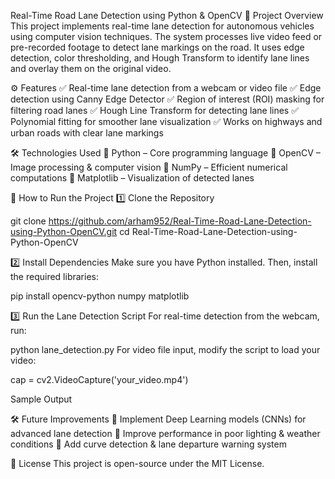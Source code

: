 Real-Time Road Lane Detection using Python & OpenCV 🚗
Project Overview
This project implements real-time lane detection for autonomous vehicles using computer vision techniques. The system processes live video feed or pre-recorded footage to detect lane markings on the road. It uses edge detection, color thresholding, and Hough Transform to identify lane lines and overlay them on the original video.

⚙️ Features
✅ Real-time lane detection from a webcam or video file
✅ Edge detection using Canny Edge Detector
✅ Region of interest (ROI) masking for filtering road lanes
✅ Hough Line Transform for detecting lane lines
✅ Polynomial fitting for smoother lane visualization
✅ Works on highways and urban roads with clear lane markings

🛠️ Technologies Used
🔹 Python – Core programming language
🔹 OpenCV – Image processing & computer vision
🔹 NumPy – Efficient numerical computations
🔹 Matplotlib – Visualization of detected lanes

🚀 How to Run the Project
1️⃣ Clone the Repository

git clone https://github.com/arham952/Real-Time-Road-Lane-Detection-using-Python-OpenCV.git
cd Real-Time-Road-Lane-Detection-using-Python-OpenCV

2️⃣ Install Dependencies
Make sure you have Python installed. Then, install the required libraries:

pip install opencv-python numpy matplotlib

3️⃣ Run the Lane Detection Script
For real-time detection from the webcam, run:

python lane_detection.py
For video file input, modify the script to load your video:

cap = cv2.VideoCapture('your_video.mp4')

Sample Output

🛠️ Future Improvements
🔹 Implement Deep Learning models (CNNs) for advanced lane detection
🔹 Improve performance in poor lighting & weather conditions
🔹 Add curve detection & lane departure warning system

📜 License
This project is open-source under the MIT License.
